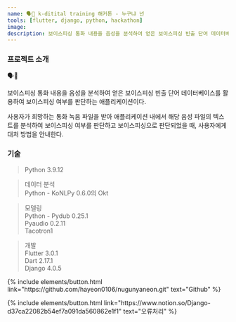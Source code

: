 ```yaml
---
name: 🗣📱 k-ditital training 해커톤 - 누구냐 넌
tools: [flutter, django, python, hackathon]
image:
description: 보이스피싱 통화 내용을 음성을 분석하여 얻은 보이스피싱 빈출 단어 데이터베이스를 활용하여 보이스피싱 여부를 판단하는 애플리케이션.
---
```


### **프로젝트 소개**


🗣📱
  

보이스피싱 통화 내용을 음성을 분석하여 얻은 보이스피싱 빈출 단어 데이터베이스를 활용하여 보이스피싱 여부를 판단하는 애플리케이션이다.
  
사용자가 희망하는 통화 녹음 파일을 받아 애플리케이션 내에서 해당 음성 파일의 텍스트를 분석하여 보이스피싱 여부를 판단하고 보이스피싱으로 판단되었을 때, 사용자에게 대처 방법을 안내한다.


### **기술**

> Python 3.9.12
  

> 데이터 분석  
> Python - KoNLPy 0.6.0의 Okt



> 모델링  
> Python - Pydub 0.25.1  
>          Pyaudio 0.2.11  
>          Tacotron1

  

> 개발  
> Flutter 3.0.1  
> Dart 2.17.1  
> Django 4.0.5  


<p class="text-center">
{% include elements/button.html link="https://github.com/hayeon0106/nugunyaneon.git" text="Github" %}
</p>

<p class="text-center">
{% include elements/button.html link="https://www.notion.so/Django-d37ca22082b54ef7a091da560862e1f1" text="오류처리" %}
</p>